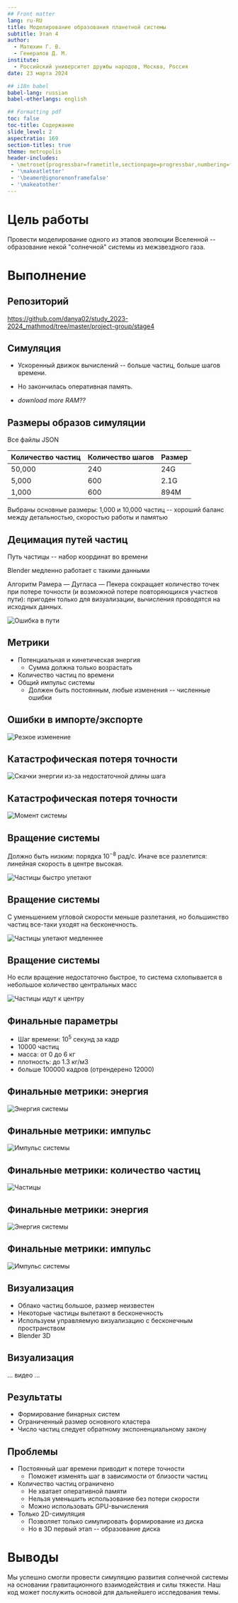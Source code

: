 ```yaml
---
## Front matter
lang: ru-RU
title: Моделирование образования планетной системы 
subtitle: Этап 4
author:
  - Матюхин Г. В.
  - Генералов Д. М.
institute:
  - Российский университет дружбы народов, Москва, Россия
date: 23 марта 2024

## i18n babel
babel-lang: russian
babel-otherlangs: english

## Formatting pdf
toc: false
toc-title: Содержание
slide_level: 2
aspectratio: 169
section-titles: true
theme: metropolis
header-includes:
 - \metroset{progressbar=frametitle,sectionpage=progressbar,numbering=fraction}
 - '\makeatletter'
 - '\beamer@ignorenonframefalse'
 - '\makeatother'
---
```


# Цель работы

Провести моделирование одного из этапов эволюции Вселенной -- образование некой "солнечной" системы из межзвездного газа.

# Выполнение

## Репозиторий

https://github.com/danya02/study_2023-2024_mathmod/tree/master/project-group/stage4

## Симуляция

- Ускоренный движок вычислений -- больше частиц, больше шагов времени.

- Но закончилась оперативная память.

- _download more RAM??_

## Размеры образов симуляции

Все файлы JSON

Количество частиц | Количество шагов | Размер
---|---|---
50,000 | 240 | 24G
5,000 | 600 | 2.1G
1,000 | 600 | 894M

Выбраны основные размеры: 1,000 и 10,000 частиц -- 
хороший баланс между детальностью, скоростью работы и памятью

## Децимация путей частиц

Путь частицы -- набор координат во времени

Blender медленно работает с такими данными

Алгоритм Рамера — Дугласа — Пекера сокращает количество точек при потере точности
(и возможной потере повторяющихся участков пути):
пригоден только для визуализации, вычисления проводятся на исходных данных.

![Ошибка в пути](./image/1.jpg) 



## Метрики

- Потенциальная и кинетическая энергия
  - Сумма должна только возрастать
- Количество частиц по времени
- Общий импульс системы
  - Должен быть постоянным, любые изменения -- численные ошибки

## Ошибки в импорте/экспорте

![Резкое изменение](./image/1.png)

## Катастрофическая потеря точности

![Скачки энергии из-за недостаточной длины шага](./image/2.png) 

## Катастрофическая потеря точности

![Момент системы](./image/3.png) 

## Вращение системы

Должно быть низким: порядка $10^{-8}$ рад/с.
Иначе все разлетится: линейная скорость в центре высокая.

![Частицы быстро улетают](./image/4.png)


## Вращение системы

С уменьшением угловой скорости меньше разлетания,
но большинство частиц все-таки уходят на бесконечность.

![Частицы улетают медленнее](./image/5.png)


## Вращение системы

Но если вращение недостаточно быстрое, то система схлопывается в небольшое количество центральных масс

![Частицы идут к центру](./image/6.png)


## Финальные параметры

- Шаг времени: $10^5$ секунд за кадр
- 10000 частиц
- масса: от 0 до 6 кг
- плотность: до 1.3 кг/м3
- больше 100000 кадров (отрендерено 12000)

## Финальные метрики: энергия

![Энергия системы](./image/7.png)

## Финальные метрики: импульс

![Импульс системы](./image/8.png)

## Финальные метрики: количество частиц

![Частицы](./image/9.png)

## Финальные метрики: энергия

![Энергия системы](./image/10.png)

## Финальные метрики: импульс

![Импульс системы](./image/11.png)


## Визуализация

- Облако частиц большое, размер неизвестен
- Некоторые частицы вылетают в бесконечность
- Используем управляемую визуализацию с бесконечным пространством
- Blender 3D

## Визуализация

... видео ...

## Результаты

- Формирование бинарных систем
- Ограниченный размер основного кластера
- Число частиц следует обратному экспоненциальному закону

## Проблемы

- Постоянный шаг времени приводит к потере точности
  - Поможет изменять шаг в зависимости от близости частиц
- Количество частиц ограничено
  - Не хватает оперативной памяти
  - Нельзя уменьшить использование без потери скорости
  - Можно использовать GPU-вычисления
- Только 2D-симуляция
  - Позволяет только симулировать формирование из диска
  - Но в 3D первый этап -- образование диска

# Выводы

Мы успешно смогли провести симуляцию развития солнечной системы на основании гравитационного взаимодействия и силы тяжести. Наш код может послужить основой для дальнейшего исследования темы. 
